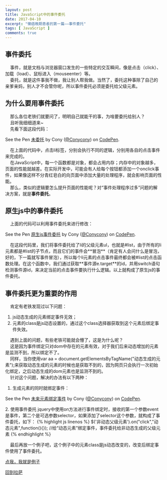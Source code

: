 ```yaml
---
layout: post
title: JavaScript中的事件委托
date: 2017-04-10
excerpt: "懒癌晚期患者的第一篇——事件委托"
tags: [ JavaScript ]
comments: true
---
```


## 事件委托

&nbsp;&nbsp;&nbsp;&nbsp;事件，就是文档与浏览器窗口发生的一些特定的交互瞬间，像是点击（click）、加载（load）、鼠标进入（mouseenter）等。  
&nbsp;&nbsp;&nbsp;&nbsp;委托，就是这件事我不做，我让别人帮我做。当然了，委托这种事除了自己的亲爹亲妈，别人才不会管你呢，所以事件委托必须是委托给父级元素。

## 为什么要用事件委托

&nbsp;&nbsp;&nbsp;&nbsp;那么各位老铁们就要问了，明明自己就能干的事，为啥要委托给别人？  
&nbsp;&nbsp;&nbsp;&nbsp;且听我细细道来~  
&nbsp;&nbsp;&nbsp;&nbsp;先看下面这段代码：
<p data-height="265" data-theme-id="0" data-slug-hash="BWXmNY" data-default-tab="js,result" data-user="Conycony" data-embed-version="2" data-pen-title="未委托" class="codepen">See the Pen <a href="http://codepen.io/Conycony/pen/BWXmNY/">未委托</a> by Cony (<a href="http://codepen.io/Conycony">@Conycony</a>) on <a href="http://codepen.io">CodePen</a>.</p>
<script async src="https://production-assets.codepen.io/assets/embed/ei.js"></script>

&nbsp;&nbsp;&nbsp;&nbsp;在上面的代码中，点击li标签，分别会执行不同的逻辑，分别用各自的点击事件来完成的。  
&nbsp;&nbsp;&nbsp;&nbsp;在JavaScript中，每一个函数都是对象，都会占用内存；内存中的对象越多，页面的性能就越差。在实际开发中，可能会有人给每个按钮都添加一个onclick事件，如果像这样不分青红皂白的向页面中添加大量的处理程序，就会影响页面的性能。  
&nbsp;&nbsp;&nbsp;&nbsp;那么，类似的逻辑要怎么提升页面的性能呢？对“事件处理程序过多”问题的解决方案，就是**事件委托**。

## 原生js中的事件委托
&nbsp;&nbsp;&nbsp;&nbsp;上面的代码可以利用事件委托来进行修改：
<p data-height="265" data-theme-id="0" data-slug-hash="YZmrNz" data-default-tab="js,result" data-user="Conycony" data-embed-version="2" data-pen-title="原生js事件委托" class="codepen">See the Pen <a href="http://codepen.io/Conycony/pen/YZmrNz/">原生js事件委托</a> by Cony (<a href="http://codepen.io/Conycony">@Conycony</a>) on <a href="http://codepen.io">CodePen</a>.</p>
<script async src="https://production-assets.codepen.io/assets/embed/ei.js"></script>
&nbsp;&nbsp;&nbsp;&nbsp;在这段代码里，我们将事件委托给了li的父级元素ul，也就是#list，由于所有的li元素都是#list的子节点，而且它们的事件会**冒泡**（肯定有人会问什么是冒泡，好的，下一篇就写事件冒泡），所以每个li元素的点击事件最终都会被#list的点击函数处理。在这个函数中，我们通过获取**事件源e.target**的id，并用switch语句检测事件源id，来决定当前的点击事件要执行什么逻辑。以上就构成了原生js的事件委托。

## 事件委托更为重要的作用
&nbsp;&nbsp;&nbsp;&nbsp;肯定有老铁发现过以下问题： 

1. js动态生成的元素绑定事件无效；
2. 元素的class是js动态设置的，通过这个class选择器获取到这个元素后绑定事件失效。

&nbsp;&nbsp;&nbsp;&nbsp;遇到上面的问题，有些老铁可能就会懵了，这是为什么呢？  
&nbsp;&nbsp;&nbsp;&nbsp;这是因为事件绑定只对dom中存在的元素有效，对于我们后来动态增加的元素是监测不到，所以绑定不了。  
&nbsp;&nbsp;&nbsp;&nbsp;同样，当你使用var aa = document.getElementsByTagName("动态生成的元素");来获取动态生成的元素的时候也是获取不到的，因为网页只会执行一次初始化绑定，之后动态生成的dom元素也是监测不到的。  
&nbsp;&nbsp;&nbsp;&nbsp;针对这个问题，解决的办法有以下两种：  

1. 生成元素的同时就绑定事件：
<p data-height="265" data-theme-id="0" data-slug-hash="WpVamM" data-default-tab="result" data-user="Conycony" data-embed-version="2" data-pen-title="未来元素绑定事件" class="codepen">See the Pen <a href="http://codepen.io/Conycony/pen/WpVamM/">未来元素绑定事件</a> by Cony (<a href="http://codepen.io/Conycony">@Conycony</a>) on <a href="http://codepen.io">CodePen</a>.</p>
<script async src="https://production-assets.codepen.io/assets/embed/ei.js"></script>
2. 使用事件委托  
jquery中使用on方法进行事件绑定时，接收的第一个参数event是事件，第二个是可选参数selector，如果添加了selector这个参数，就构成了事件委托，如下：  
{% highlight js linenos %}
$('非动态父级元素').on("click","动态元素",function(){});
//给“动态元素”绑定事件，事件委托给非动态生成的父级元素
{% endhighlight %}  
  
  
&nbsp;&nbsp;&nbsp;&nbsp;最后再放一个例子吧，这个例子中的元素class是js动态改变的，改变后绑定事件使用了事件委托。  

[点我，我就是例子](http://codepen.io/Conycony/pen/rywOze)


[回到拉萨](https://screamwitch.github.io)
